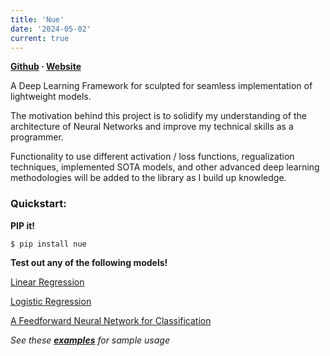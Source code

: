 ```yaml
---
title: 'Nue'
date: '2024-05-02'
current: true
---
```


**[Github](https://github.com/vxnuaj/nue) · [Website](https://vxnuaj.github.io/nue/)**

A Deep Learning Framework for sculpted for seamless implementation of lightweight models.

The motivation behind this project is to solidify my understanding of the architecture of Neural Networks and improve my technical skills as a programmer.

Functionality to use different activation / loss functions, regualization techniques, implemented SOTA models, and other advanced deep learning methodologies will be added to the library as I build up knowledge.

### Quickstart:

**PIP it!**

```
$ pip install nue
```

**Test out any of the following models!**

[Linear Regression](https://vxnuaj.github.io/nue/models.html#models-linreg)

[Logistic Regression](https://vxnuaj.github.io/nue/models.html#models-logreg)

[A Feedforward Neural Network for Classification](https://vxnuaj.github.io/nue/models.html#models-nn)

_See these **[examples](https://vxnuaj.github.io/nue/examples.html)** for sample usage_